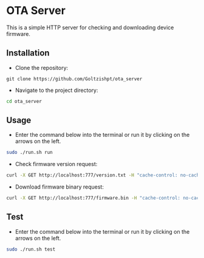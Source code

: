 # OTA Server
This is a simple HTTP server for checking and downloading device firmware.

## Installation
- Clone the repository: 
``` Copy code
git clone https://github.com/Goltzishpt/ota_server
```

- Navigate to the project directory: 
``` bash Copy code
cd ota_server
```

## Usage
- Enter the command below into the terminal or run it by clicking on the arrows on the left.
``` bash Copy code
sudo ./run.sh run
```

- Check firmware version request:
``` bash Copy code
curl -X GET http://localhost:777/version.txt -H "cache-control: no-cache" -H "Connection: close" -H "br-mac: 00:11:22:33:44:55" -H "br-fwv: v1.0.0" 
```

- Download firmware binary request:
``` bash Copy code
curl -X GET http://localhost:777/firmware.bin -H "cache-control: no-cache" -H "Connection: close" -H "br-mac: 00:11:22:33:44:55" -H "br-fwv: v1.0.0"
```

## Test
- Enter the command below into the terminal or run it by clicking on the arrows on the left.
``` bash Copy code
sudo ./run.sh test
```